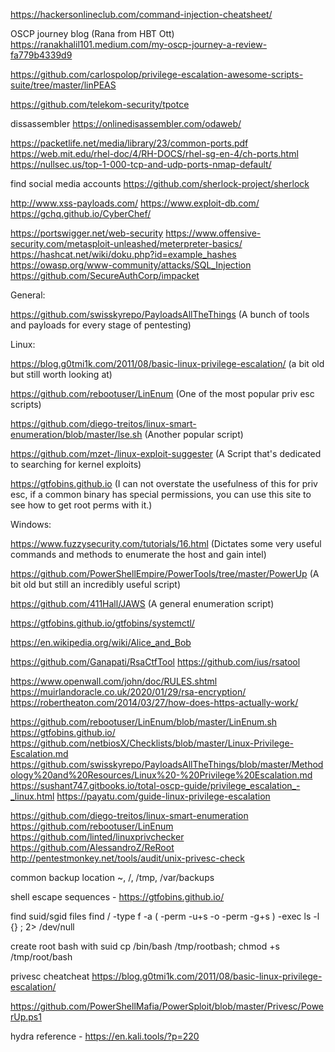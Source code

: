 https://hackersonlineclub.com/command-injection-cheatsheet/


OSCP journey blog (Rana from HBT Ott)
https://ranakhalil101.medium.com/my-oscp-journey-a-review-fa779b4339d9

https://github.com/carlospolop/privilege-escalation-awesome-scripts-suite/tree/master/linPEAS

https://github.com/telekom-security/tpotce

dissassembler 
https://onlinedisassembler.com/odaweb/

https://packetlife.net/media/library/23/common-ports.pdf
https://web.mit.edu/rhel-doc/4/RH-DOCS/rhel-sg-en-4/ch-ports.html
https://nullsec.us/top-1-000-tcp-and-udp-ports-nmap-default/

find social media accounts
https://github.com/sherlock-project/sherlock


http://www.xss-payloads.com/
https://www.exploit-db.com/
https://gchq.github.io/CyberChef/


https://portswigger.net/web-security
https://www.offensive-security.com/metasploit-unleashed/meterpreter-basics/
https://hashcat.net/wiki/doku.php?id=example_hashes
https://owasp.org/www-community/attacks/SQL_Injection
https://github.com/SecureAuthCorp/impacket

General:

https://github.com/swisskyrepo/PayloadsAllTheThings (A bunch of tools and payloads for every stage of pentesting)


Linux:

https://blog.g0tmi1k.com/2011/08/basic-linux-privilege-escalation/ (a bit old but still worth looking at)

https://github.com/rebootuser/LinEnum (One of the most popular priv esc scripts)

https://github.com/diego-treitos/linux-smart-enumeration/blob/master/lse.sh (Another popular script)

https://github.com/mzet-/linux-exploit-suggester (A Script that's dedicated to searching for kernel exploits)


https://gtfobins.github.io (I can not overstate the usefulness of this for priv esc, if a common binary has special permissions, you can use this site to see how to get root perms with it.)


Windows:


https://www.fuzzysecurity.com/tutorials/16.html  (Dictates some very useful commands and methods to enumerate the host and gain intel)


https://github.com/PowerShellEmpire/PowerTools/tree/master/PowerUp (A bit old but still an incredibly useful script)


https://github.com/411Hall/JAWS (A general enumeration script)

https://gtfobins.github.io/gtfobins/systemctl/

https://en.wikipedia.org/wiki/Alice_and_Bob

https://github.com/Ganapati/RsaCtfTool
https://github.com/ius/rsatool

https://www.openwall.com/john/doc/RULES.shtml
https://muirlandoracle.co.uk/2020/01/29/rsa-encryption/
https://robertheaton.com/2014/03/27/how-does-https-actually-work/

https://github.com/rebootuser/LinEnum/blob/master/LinEnum.sh
https://gtfobins.github.io/
    https://github.com/netbiosX/Checklists/blob/master/Linux-Privilege-Escalation.md
    https://github.com/swisskyrepo/PayloadsAllTheThings/blob/master/Methodology%20and%20Resources/Linux%20-%20Privilege%20Escalation.md
    https://sushant747.gitbooks.io/total-oscp-guide/privilege_escalation_-_linux.html
    https://payatu.com/guide-linux-privilege-escalation


https://github.com/diego-treitos/linux-smart-enumeration
https://github.com/rebootuser/LinEnum
https://github.com/linted/linuxprivchecker
https://github.com/AlessandroZ/ReRoot
http://pentestmonkey.net/tools/audit/unix-privesc-check

common backup location
~, /, /tmp, /var/backups

shell escape sequences - https://gtfobins.github.io/

find suid/sgid files
find / -type f -a \( -perm -u+s -o -perm -g+s \) -exec ls -l {} \; 2> /dev/null

create root bash with suid
cp /bin/bash /tmp/rootbash; chmod +s /tmp/root/bash

privesc cheatcheat
https://blog.g0tmi1k.com/2011/08/basic-linux-privilege-escalation/


https://github.com/PowerShellMafia/PowerSploit/blob/master/Privesc/PowerUp.ps1

hydra reference - https://en.kali.tools/?p=220
